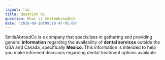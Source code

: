 ```yaml
---
layout: faq
title: Question 01
question: What is SmileAbroadCo?
date: '2018-09-10T09:10:47-05:00'
---
```

SmileAbroadCo is a company that specializes in gathering and providing general **information** regarding the availability of **dental services** outside the USA and Canada, specifically **Mexico**. This information is intended to help you make informed decisions regarding dental treatment options available.
